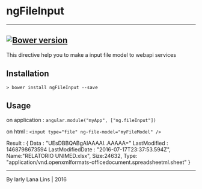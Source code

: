 # ngFileInput
----
[![Bower version](https://badge.fury.io/bo/ngFileInput.svg)](http://badge.fury.io/bo/ngFileInput)
----
This directive help you to make a input file model to webapi services

## Installation

`> bower install ngFileInput --save`

## Usage
on application :
`angular.module("myApp", ["ng.fileInput"])`

on html :
`<input type="file" ng-file-model="myFileModel" />`

Result :
    {
        Data : "UEsDBBQABgAIAAAAI..AAAAA="
        LastModified : 1468798673594
        LastModifiedDate : "2016-07-17T23:37:53.594Z",
        Name:"RELATORIO UNIMED.xlsx",
        Size:24632,
        Type: "application/vnd.openxmlformats-officedocument.spreadsheetml.sheet"
    }
    

----
By Iarly Lana Lins | 2016
